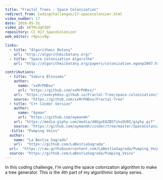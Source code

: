 ```yaml
---
title: "Fractal Trees - Space Colonization"
redirect_from: CodingChallenges/17-spacecolonizer.html
video_number: 17
date: 2016-05-31
video_id: kKT0v3qhIQY
repository: CC_017_SpaceColonizer
web_editor: r9pxis9g-

links:
  - title: "Algorithmic Botany"
    url: "http://algorithmicbotany.org/"
  - title: "Space Colonization Algorithm"
    url: "http://algorithmicbotany.org/papers/colonization.egwnp2007.html"

contributions:
  - title: "Sakura Blossoms"
    author:
      name: "xxMrPHDxx"
      url: "https://github.com/xxMrPHDxx/"
    url: "https://xxmrphdxx.github.io/Fractal-Tree/space-colonization/"
    source: "https://github.com/xxMrPHDxx/Fractal-Tree"
  - title: "C++ Cinder Version"
    author:
      name: "Ayman"
      url: "https://github.com/aymanmh"
    url: "https://media.giphy.com/media/dAEgxEAZB5TshxOU0I/giphy.gif"
    source: "https://github.com/aymanmh/cinder/tree/master/SpaceColonization"
  -title: "Pumping Veins"
  author:
    name: "La Bestia Sagrada"
    url:  "https://github.com/LaBestiaSagrada"
  url:  "https://raw.githubusercontent.com/LaBestiaSagrada/Pumping_Veins/main/Pumping_Veins%20example.gif"
  source: "https://github.com/LaBestiaSagrada/Pumping_Veins"
---
```


In this coding challenge, I'm using the space colonization algorithm to make a tree generator. This is the 4th part of my algorithmic botany series.
